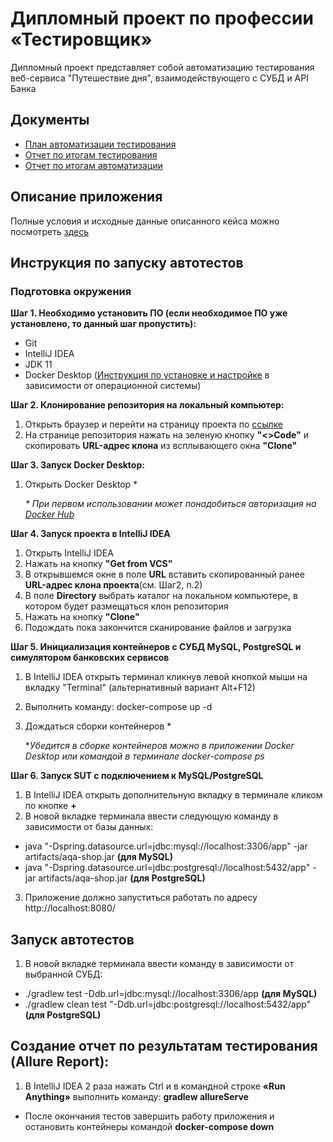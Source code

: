 # Дипломный проект по профессии «Тестировщик»
Дипломный проект представляет собой автоматизацию тестирования веб-сервиса "Путешествие дня", взаимодействующего с СУБД и API Банка
## Документы
- [План автоматизации тестирования](https://github.com/MaryDik/Diplom_QA-58/blob/main/documents/Plan.md)
- [Отчет по итогам тестирования](https://github.com/MaryDik/Diplom_QA-58/blob/main/documents/Report.md)
- [Отчет по итогам автоматизации](https://github.com/MaryDik/Diplom_QA-58/blob/main/documents/Summary.md)
## Описание приложения
Полные условия и исходные данные описанного кейса можно посмотреть [здесь](https://github.com/netology-code/qa-diploma)
## Инструкция по запуску автотестов
### Подготовка окружения
**Шаг 1. Необходимо установить ПО (если необходимое ПО уже установлено, то данный шаг пропустить):**
- Git
- IntelliJ IDEA
- JDK 11
- Docker Desktop ([Инструкция по установке и настройке](https://docs.docker.com/desktop/) в зависимости от операционной системы)
  
**Шаг 2. Клонирование репозитория на локальный компьютер:**
1. Открыть браузер и перейти на страницу проекта по [ссылке](https://github.com/MaryDik/Diplom_QA-58)
2. На странице репозитория нажать на зеленую кнопку **"<>Code"** и скопировать **URL-адрес клона** из всплывающего окна **"Clone"**
   
**Шаг 3. Запуск Docker Desktop:**
1. Открыть Docker Desktop *
   
   _* При первом использовании может понадобиться авторизация на [Docker Hub](https://hub.docker.com/)_

**Шаг 4. Запуск проекта в IntelliJ IDEA**
1. Открыть IntelliJ IDEA
2. Нажать на кнопку **"Get from VCS"**
3. В открывшемся окне в поле **URL** вставить скопированный ранее **URL-адрес клона проекта**(см. Шаг2, п.2)
4. В поле **Directory** выбрать каталог на локальном компьютере, в котором будет размещаться клон репозитория
5. Нажать на кнопку **"Clone"**
6. Подождать пока закончится сканирование файлов и загрузка

**Шаг 5. Инициализация контейнеров с СУБД MySQL, PostgreSQL и симулятором банковских сервисов**
1. В IntelliJ IDEA открыть терминал кликнув левой кнопкой мыши на вкладку "Terminal" (альтернативный вариант Alt+F12)
2. Выполнить команду: docker-compose up -d
3. Дождаться сборки контейнеров *
   
    *_Убедится в сборке контейнеров можно в приложении Docker Desktop или командой в терминале docker-compose ps_
   
**Шаг 6. Запуск SUT с подключением к MySQL/PostgreSQL**
1. В IntelliJ IDEA открыть дополнительную вкладку в терминале кликом по кнопке **+**
2. В новой вкладке терминала ввести следующую команду в зависимости от базы данных:
- java "-Dspring.datasource.url=jdbc:mysql://localhost:3306/app" -jar artifacts/aqa-shop.jar **(для MySQL)**
- java "-Dspring.datasource.url=jdbc:postgresql://localhost:5432/app" -jar artifacts/aqa-shop.jar  **(для PostgreSQL)**
3. Приложение должно запуститься работать по адресу http://localhost:8080/

## Запуск автотестов
1. В новой вкладке терминала ввести команду в зависимости от выбранной СУБД:
- ./gradlew test -Ddb.url=jdbc:mysql://localhost:3306/app **(для MySQL)**
- ./gradlew clean test "-Ddb.url=jdbc:postgresql://localhost:5432/app" **(для PostgreSQL)**

## Создание отчет по результатам тестирования (Allure Report):
1. В IntelliJ IDEA 2 раза нажать Ctrl и в командной строке **«Run Anything»** выполнить команду: **gradlew allureServe**
- После окончания тестов завершить работу приложения и остановить контейнеры командой **docker-compose down**
